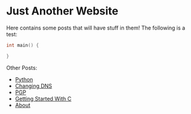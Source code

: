 # Just Another Website

Here contains some posts that will have stuff in them!
The following is a test:

```c
int main() {

}
```

Other Posts:

* [Python](posts/python.html)
* [Changing DNS](posts/dns.html)
* [PGP](posts/PGP.html)
* [Getting Started With C](posts/C.html)
* [About](posts/about.html)

